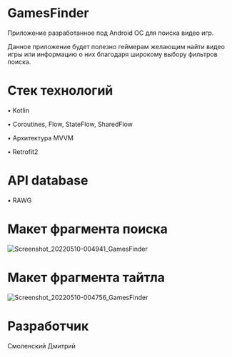 # GamesFinder

Приложение разработанное под Android ОС для поиска видео игр.

Данное приложение будет полезно геймерам желающим найти видео игры или информацию о них благодаря широкому выбору фильтров поиска.

Стек технологий
================

• Kotlin

• Coroutines, Flow, StateFlow, SharedFlow

• Архитектура MVVM

• Retrofit2

API database
============
• RAWG

Макет фрагмента поиска
=======================
![Screenshot_20220510-004941_GamesFinder](https://user-images.githubusercontent.com/75132297/167496320-a31c0d45-b7e6-4443-b721-e9ddab73c068.png)

Макет фрагмента тайтла
=======================
![Screenshot_20220510-004756_GamesFinder](https://user-images.githubusercontent.com/75132297/167496438-5f3f545c-aead-4cde-bad7-57c2b87cc515.png)

Разработчик
============

Смоленский Дмитрий
